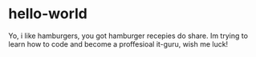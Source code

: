 # hello-world

Yo, i like hamburgers, you got hamburger recepies do share.
Im trying to learn how to code and become a proffesioal it-guru, wish me luck!
